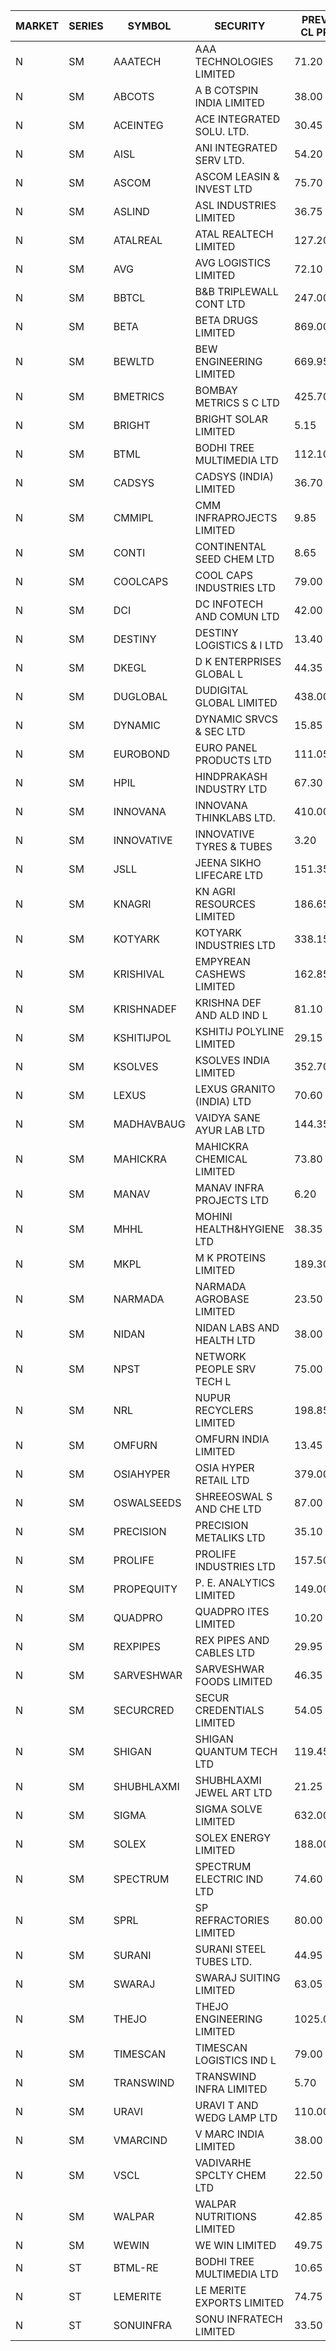 


| MARKET | SERIES | SYMBOL | SECURITY | PREV CL PR | OPEN PRICE | HIGH PRICE | LOW PRICE | CLOSE PRICE | NET TRDVAL | NET TRDQTY | CORP IND | HI 52 WK | LO 52 WK |
| ----- | ----- | ----- | ----- | ----- | ----- | ----- | ----- | ----- | ----- | ----- | ----- | ----- | ----- |
| N | SM | AAATECH | AAA TECHNOLOGIES LIMITED | 71.20 | 70.00 | 70.00 | 69.50 | 69.50 | 418500.00 | 6000 |  | 78.00 | 42.55 |
| N | SM | ABCOTS | A B COTSPIN INDIA LIMITED | 38.00 | 37.00 | 37.50 | 37.00 | 37.50 | 298000.00 | 8000 |  | 61.35 | 37.00 |
| N | SM | ACEINTEG | ACE INTEGRATED SOLU. LTD. | 30.45 | 31.00 | 31.00 | 31.00 | 31.00 | 139500.00 | 4500 |  | 31.00 | 14.45 |
| N | SM | AISL | ANI INTEGRATED SERV LTD. | 54.20 | 52.30 | 55.40 | 52.25 | 53.00 | 255540.00 | 4800 |  | 72.45 | 31.55 |
| N | SM | ASCOM | ASCOM LEASIN & INVEST LTD | 75.70 | 71.95 | 71.95 | 71.95 | 71.95 | 287800.00 | 4000 |  | 81.00 | 30.00 |
| N | SM | ASLIND | ASL INDUSTRIES LIMITED | 36.75 | 35.00 | 35.00 | 35.00 | 35.00 | 140000.00 | 4000 |  | 48.75 | 11.00 |
| N | SM | ATALREAL | ATAL REALTECH LIMITED | 127.20 | 130.00 | 137.40 | 127.00 | 137.40 | 5189200.00 | 40000 |  | 188.40 | 30.95 |
| N | SM | AVG | AVG LOGISTICS LIMITED | 72.10 | 68.50 | 68.50 | 68.50 | 68.50 | 82200.00 | 1200 |  | 85.00 | 51.10 |
| N | SM | BBTCL | B&B TRIPLEWALL CONT LTD | 247.00 | 250.00 | 250.00 | 250.00 | 250.00 | 1000000.00 | 4000 |  | 307.00 | 73.00 |
| N | SM | BETA | BETA DRUGS LIMITED | 869.00 | 850.00 | 882.00 | 825.00 | 857.00 | 4501130.00 | 5200 |  | 1024.40 | 251.10 |
| N | SM | BEWLTD | BEW ENGINEERING LIMITED | 669.95 | 640.00 | 670.00 | 636.50 | 636.50 | 1129550.00 | 1750 |  | 1187.20 | 228.15 |
| N | SM | BMETRICS | BOMBAY METRICS S C LTD | 425.70 | 442.75 | 446.90 | 442.75 | 446.90 | 1598940.00 | 3600 |  | 567.10 | 117.90 |
| N | SM | BRIGHT | BRIGHT SOLAR LIMITED | 5.15 | 5.05 | 5.25 | 5.00 | 5.25 | 137550.00 | 27000 |  | 12.50 | 4.60 |
| N | SM | BTML | BODHI TREE MULTIMEDIA LTD | 112.10 | 117.70 | 117.70 | 117.65 | 117.70 | 564900.00 | 4800 |  | 174.00 | 65.00 |
| N | SM | CADSYS | CADSYS (INDIA) LIMITED | 36.70 | 34.90 | 34.90 | 34.90 | 34.90 | 69800.00 | 2000 |  | 52.00 | 20.00 |
| N | SM | CMMIPL | CMM INFRAPROJECTS LIMITED | 9.85 | 9.40 | 9.40 | 9.40 | 9.40 | 28200.00 | 3000 |  | 21.05 | 8.20 |
| N | SM | CONTI | CONTINENTAL SEED CHEM LTD | 8.65 | 8.25 | 8.25 | 8.25 | 8.25 | 27497.25 | 3333 |  | 13.75 | 5.30 |
| N | SM | COOLCAPS | COOL CAPS INDUSTRIES LTD | 79.00 | 81.00 | 82.95 | 81.00 | 82.95 | 3215100.00 | 39000 |  | 88.00 | 41.50 |
| N | SM | DCI | DC INFOTECH AND COMUN LTD | 42.00 | 41.75 | 41.75 | 41.75 | 41.75 | 250500.00 | 6000 |  | 100.00 | 35.95 |
| N | SM | DESTINY | DESTINY LOGISTICS & I LTD | 13.40 | 14.05 | 14.05 | 14.05 | 14.05 | 590100.00 | 42000 |  | 15.45 | 8.05 |
| N | SM | DKEGL | D K ENTERPRISES GLOBAL L | 44.35 | 42.00 | 43.00 | 42.00 | 43.00 | 510000.00 | 12000 |  | 72.60 | 34.70 |
| N | SM | DUGLOBAL | DUDIGITAL GLOBAL LIMITED | 438.00 | 440.00 | 440.00 | 438.00 | 438.00 | 2198000.00 | 5000 |  | 449.80 | 95.00 |
| N | SM | DYNAMIC | DYNAMIC SRVCS & SEC LTD | 15.85 | 15.20 | 15.75 | 15.15 | 15.75 | 92200.00 | 6000 |  | 57.70 | 13.15 |
| N | SM | EUROBOND | EURO PANEL PRODUCTS LTD | 111.05 | 109.95 | 109.95 | 107.00 | 107.80 | 1514400.00 | 14000 |  | 147.65 | 72.05 |
| N | SM | HPIL | HINDPRAKASH INDUSTRY LTD | 67.30 | 65.60 | 70.65 | 65.60 | 70.65 | 408750.00 | 6000 |  | 93.90 | 45.40 |
| N | SM | INNOVANA | INNOVANA THINKLABS LTD. | 410.00 | 400.00 | 400.00 | 400.00 | 400.00 | 400000.00 | 1000 |  | 478.00 | 119.25 |
| N | SM | INNOVATIVE | INNOVATIVE TYRES & TUBES | 3.20 | 3.35 | 3.35 | 3.35 | 3.35 | 40200.00 | 12000 |  | 20.45 | 2.90 |
| N | SM | JSLL | JEENA SIKHO LIFECARE LTD | 151.35 | 136.10 | 152.00 | 136.10 | 150.25 | 1178300.00 | 8000 |  | 182.50 | 136.10 |
| N | SM | KNAGRI | KN AGRI RESOURCES LIMITED | 186.65 | 180.00 | 196.80 | 177.00 | 188.00 | 18688080.00 | 99200 |  | 261.00 | 144.00 |
| N | SM | KOTYARK | KOTYARK INDUSTRIES LTD | 338.15 | 355.05 | 355.05 | 346.00 | 355.05 | 20840240.00 | 58800 |  | 402.00 | 67.90 |
| N | SM | KRISHIVAL | EMPYREAN CASHEWS LIMITED | 162.85 | 170.95 | 170.95 | 170.95 | 170.95 | 2564250.00 | 15000 |  | 189.75 | 68.00 |
| N | SM | KRISHNADEF | KRISHNA DEF AND ALD IND L | 81.10 | 82.90 | 82.90 | 78.10 | 80.30 | 1947900.00 | 24000 |  | 118.35 | 70.60 |
| N | SM | KSHITIJPOL | KSHITIJ POLYLINE LIMITED | 29.15 | 28.05 | 30.00 | 28.00 | 28.80 | 7044493.50 | 247298 |  | 45.65 | 19.85 |
| N | SM | KSOLVES | KSOLVES INDIA LIMITED | 352.70 | 328.00 | 349.80 | 328.00 | 339.20 | 4495120.00 | 13200 |  | 1718.20 | 292.60 |
| N | SM | LEXUS | LEXUS GRANITO (INDIA) LTD | 70.60 | 72.00 | 72.00 | 70.25 | 70.50 | 1913800.00 | 27000 |  | 72.35 | 10.30 |
| N | SM | MADHAVBAUG | VAIDYA SANE AYUR LAB LTD | 144.35 | 151.55 | 151.55 | 148.10 | 151.55 | 2413760.00 | 16000 |  | 249.40 | 133.25 |
| N | SM | MAHICKRA | MAHICKRA CHEMICAL LIMITED | 73.80 | 73.75 | 73.75 | 73.75 | 73.75 | 110625.00 | 1500 |  | 96.50 | 71.50 |
| N | SM | MANAV | MANAV INFRA PROJECTS LTD | 6.20 | 6.30 | 6.30 | 6.30 | 6.30 | 25200.00 | 4000 |  | 8.45 | 5.15 |
| N | SM | MHHL | MOHINI HEALTH&HYGIENE LTD | 38.35 | 37.95 | 37.95 | 37.05 | 37.05 | 338850.00 | 9000 |  | 47.40 | 19.15 |
| N | SM | MKPL | M K PROTEINS LIMITED | 189.30 | 180.50 | 180.50 | 180.50 | 180.50 | 361000.00 | 2000 |  | 215.00 | 79.50 |
| N | SM | NARMADA | NARMADA AGROBASE LIMITED | 23.50 | 23.00 | 23.00 | 23.00 | 23.00 | 496800.00 | 21600 |  | 23.50 | 10.00 |
| N | SM | NIDAN | NIDAN LABS AND HEALTH LTD | 38.00 | 38.00 | 38.00 | 36.15 | 36.40 | 219700.00 | 6000 |  | 70.70 | 32.20 |
| N | SM | NPST | NETWORK PEOPLE SRV TECH L | 75.00 | 75.00 | 78.00 | 75.00 | 78.00 | 604800.00 | 8000 |  | 82.00 | 49.05 |
| N | SM | NRL | NUPUR RECYCLERS LIMITED | 198.85 | 189.25 | 199.00 | 188.95 | 190.80 | 12704670.00 | 66000 |  | 316.05 | 124.20 |
| N | SM | OMFURN | OMFURN INDIA LIMITED | 13.45 | 14.10 | 14.10 | 14.10 | 14.10 | 169200.00 | 12000 |  | 14.10 | 8.60 |
| N | SM | OSIAHYPER | OSIA HYPER RETAIL LTD | 379.00 | 353.50 | 374.00 | 353.50 | 374.00 | 590200.00 | 1600 |  | 397.00 | 120.00 |
| N | SM | OSWALSEEDS | SHREEOSWAL S AND CHE LTD | 87.00 | 86.95 | 86.95 | 86.95 | 86.95 | 347800.00 | 4000 |  | 99.80 | 30.60 |
| N | SM | PRECISION | PRECISION METALIKS LTD | 35.10 | 35.35 | 35.35 | 34.00 | 34.20 | 481100.00 | 14000 |  | 55.95 | 32.00 |
| N | SM | PROLIFE | PROLIFE INDUSTRIES LTD | 157.50 | 165.35 | 165.35 | 165.35 | 165.35 | 496050.00 | 3000 |  | 191.40 | 51.20 |
| N | SM | PROPEQUITY | P. E. ANALYTICS LIMITED | 149.00 | 148.00 | 149.00 | 142.60 | 143.50 | 1399740.00 | 9600 |  | 204.10 | 141.00 |
| N | SM | QUADPRO | QUADPRO ITES LIMITED | 10.20 | 10.00 | 10.20 | 10.00 | 10.20 | 121200.00 | 12000 |  | 18.80 | 9.00 |
| N | SM | REXPIPES | REX PIPES AND CABLES LTD | 29.95 | 28.65 | 30.00 | 28.65 | 28.70 | 697600.00 | 24000 |  | 64.35 | 26.00 |
| N | SM | SARVESHWAR | SARVESHWAR FOODS LIMITED | 46.35 | 47.95 | 48.65 | 46.25 | 48.60 | 2368000.00 | 49600 |  | 67.65 | 17.10 |
| N | SM | SECURCRED | SECUR CREDENTIALS LIMITED | 54.05 | 51.80 | 51.80 | 51.60 | 51.60 | 195489.00 | 3780 |  | 145.00 | 14.50 |
| N | SM | SHIGAN | SHIGAN QUANTUM TECH LTD | 119.45 | 120.00 | 128.80 | 115.65 | 117.00 | 6074850.00 | 51000 |  | 140.00 | 93.00 |
| N | SM | SHUBHLAXMI | SHUBHLAXMI JEWEL ART LTD | 21.25 | 22.30 | 22.30 | 22.30 | 22.30 | 44600.00 | 2000 |  | 24.30 | 11.20 |
| N | SM | SIGMA | SIGMA SOLVE LIMITED | 632.00 | 601.00 | 632.75 | 601.00 | 632.75 | 550425.00 | 900 |  | 745.75 | 46.00 |
| N | SM | SOLEX | SOLEX ENERGY LIMITED | 188.00 | 178.60 | 197.00 | 178.60 | 178.60 | 5197400.00 | 28000 |  | 210.35 | 42.25 |
| N | SM | SPECTRUM | SPECTRUM ELECTRIC IND LTD | 74.60 | 70.90 | 70.90 | 70.90 | 70.90 | 141800.00 | 2000 |  | 122.65 | 48.50 |
| N | SM | SPRL | SP REFRACTORIES LIMITED | 80.00 | 80.00 | 80.00 | 80.00 | 80.00 | 384000.00 | 4800 |  | 85.00 | 80.00 |
| N | SM | SURANI | SURANI STEEL TUBES LTD. | 44.95 | 42.75 | 46.50 | 42.75 | 43.20 | 1400900.00 | 32000 |  | 49.55 | 19.00 |
| N | SM | SWARAJ | SWARAJ SUITING LIMITED | 63.05 | 61.05 | 61.40 | 60.35 | 61.35 | 733300.00 | 12000 |  | 86.00 | 49.50 |
| N | SM | THEJO | THEJO ENGINEERING LIMITED | 1025.00 | 1010.00 | 1010.00 | 975.55 | 975.55 | 1350532.50 | 1350 |  | 3950.00 | 826.00 |
| N | SM | TIMESCAN | TIMESCAN LOGISTICS IND L | 79.00 | 73.60 | 75.60 | 73.60 | 75.60 | 298400.00 | 4000 |  | 161.15 | 73.60 |
| N | SM | TRANSWIND | TRANSWIND INFRA LIMITED | 5.70 | 5.45 | 5.45 | 5.45 | 5.45 | 43600.00 | 8000 |  | 11.95 | 3.80 |
| N | SM | URAVI | URAVI T AND WEDG LAMP LTD | 110.00 | 114.00 | 114.00 | 111.00 | 111.00 | 3538800.00 | 31200 |  | 155.00 | 109.50 |
| N | SM | VMARCIND | V MARC INDIA LIMITED | 38.00 | 38.00 | 38.00 | 36.00 | 36.00 | 222000.00 | 6000 |  | 52.80 | 25.35 |
| N | SM | VSCL | VADIVARHE SPCLTY CHEM LTD | 22.50 | 23.60 | 23.60 | 23.60 | 23.60 | 70800.00 | 3000 |  | 35.05 | 13.45 |
| N | SM | WALPAR | WALPAR NUTRITIONS LIMITED | 42.85 | 40.75 | 40.75 | 40.75 | 40.75 | 81500.00 | 2000 |  | 51.50 | 25.50 |
| N | SM | WEWIN | WE WIN LIMITED | 49.75 | 47.35 | 51.85 | 47.35 | 51.85 | 873000.00 | 18000 |  | 57.55 | 13.05 |
| N | ST | BTML-RE | BODHI TREE MULTIMEDIA LTD | 10.65 | 6.40 | 14.00 | 6.40 | 14.00 | 81120.00 | 8400 |  | 17.00 | 6.40 |
| N | ST | LEMERITE | LE MERITE EXPORTS LIMITED | 74.75 | 71.65 | 73.35 | 71.05 | 71.05 | 7636960.00 | 107200 |  | 87.00 | 71.05 |
| N | ST | SONUINFRA | SONU INFRATECH LIMITED | 33.50 | 31.85 | 31.85 | 31.85 | 31.85 | 668850.00 | 21000 |  | 37.80 | 31.85 |



